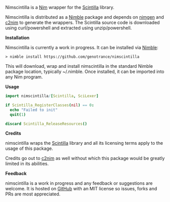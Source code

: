 Nimscintilla is a [Nim](https://nim-lang.org/) wrapper for the [Scintilla](https://www.scintilla.org) library.

Nimscintilla is distributed as a [Nimble](https://github.com/nim-lang/nimble) package and depends on [nimgen](https://github.com/genotrance/nimgen) and [c2nim](https://github.com/nim-lang/c2nim/) to generate the wrappers. The Scintilla source code is downloaded using curl/powershell and extracted using unzip/powershell.

__Installation__

Nimscintilla is currently a work in progress. It can be installed via [Nimble](https://github.com/nim-lang/nimble):

```
> nimble install https://github.com/genotrance/nimscintilla
```

This will download, wrap and install nimscintilla in the standard Nimble package location, typically ~/.nimble. Once installed, it can be imported into any Nim program.

__Usage__

```nim
import nimscintilla/[Scintilla, SciLexer]

if Scintilla_RegisterClasses(nil) == 0:
  echo "Failed to init"
  quit(1)

discard Scintilla_ReleaseResources()
```

__Credits__

nimscintilla wraps the [Scintilla](https://www.scintilla.org) library and all its licensing terms apply to the usage of this package.

Credits go out to [c2nim](https://github.com/nim-lang/c2nim/) as well without which this package would be greatly limited in its abilities.

__Feedback__

nimscintilla is a work in progress and any feedback or suggestions are welcome. It is hosted on [GitHub](https://github.com/genotrance/nimscintilla) with an MIT license so issues, forks and PRs are most appreciated.